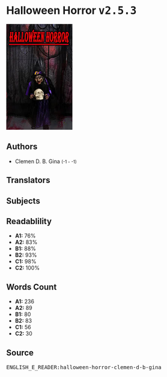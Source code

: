 # Halloween Horror <kbd>v2.5.3</kbd>

![](./cover.medium.jpg "")

## Authors


 - Clemen D. B. Gina <small>(-1 - -1)</small>

## Translators



## Subjects



## Readablility


 - **A1:** 76%
 - **A2:** 83%
 - **B1:** 88%
 - **B2:** 93%
 - **C1:** 98%
 - **C2:** 100%

## Words Count


 - **A1:** 236
 - **A2:** 89
 - **B1:** 80
 - **B2:** 83
 - **C1:** 56
 - **C2:** 30

## Source


<kbd>ENGLISH_E_READER:halloween-horror-clemen-d-b-gina</kbd>
